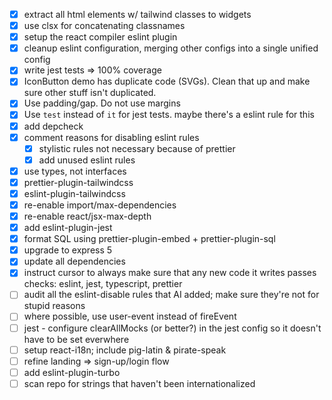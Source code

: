 - [x] extract all html elements w/ tailwind classes to widgets
- [x] use clsx for concatenating classnames
- [x] setup the react compiler eslint plugin
- [x] cleanup eslint configuration, merging other configs into a single unified
      config
- [x] write jest tests => 100% coverage
- [x] IconButton demo has duplicate code (SVGs). Clean that up and make sure
      other stuff isn't duplicated.
- [x] Use padding/gap. Do not use margins
- [x] Use `test` instead of `it` for jest tests. maybe there's a eslint rule for
      this
- [x] add depcheck
- [x] comment reasons for disabling eslint rules
  - [x] stylistic rules not necessary because of prettier
  - [x] add unused eslint rules
- [x] use types, not interfaces
- [x] prettier-plugin-tailwindcss
- [x] eslint-plugin-tailwindcss
- [x] re-enable import/max-dependencies
- [x] re-enable react/jsx-max-depth
- [x] add eslint-plugin-jest
- [x] format SQL using prettier-plugin-embed + prettier-plugin-sql
- [x] upgrade to express 5
- [x] update all dependencies
- [x] instruct cursor to always make sure that any new code it writes passes
      checks: eslint, jest, typescript, prettier
- [ ] audit all the eslint-disable rules that AI added; make sure they're not
      for stupid reasons
- [ ] where possible, use user-event instead of fireEvent
- [ ] jest - configure clearAllMocks (or better?) in the jest config so it
      doesn't have to be set everwhere
- [ ] setup react-i18n; include pig-latin & pirate-speak
- [ ] refine landing => sign-up/login flow
- [ ] add eslint-plugin-turbo
- [ ] scan repo for strings that haven't been internationalized

